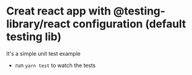 # Creat react app with @testing-library/react configuration (default testing lib)

It's a simple unit test example

- run `yarn test` to watch the tests
